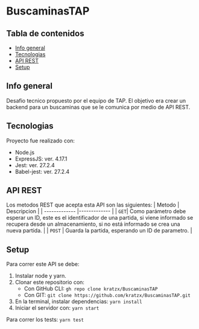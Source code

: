 # BuscaminasTAP

## Tabla de contenidos

- [Info general](#info-general)
- [Tecnologias](#tecnologias)
- [API REST](#api-rest)
- [Setup](#setup)

## Info general

Desafio tecnico propuesto por el equipo de TAP. El objetivo era crear un backend para un buscaminas que se le comunica por medio de API REST.

## Tecnologias

Proyecto fue realizado con:

- Node.js
- ExpressJS: ver. 4.17.1
- Jest: ver. 27.2.4
- Babel-jest: ver. 27.2.4

## API REST

Los metodos REST que acepta esta API son las siguientes:
| Metodo | Descripcion |
| ------------- |------------- |
| `GET`| Como parámetro debe esperar un ID, este es el identificador de una partida, si viene informado se recupera desde un almacenamiento, si no está informado se crea una nueva partida. |
| `POST` | Guarda la partida, esperando un ID de parametro. |

## Setup

Para correr este API se debe:

1. Instalar node y yarn.
2. Clonar este repositorio con:
   - Con GitHub CLI: `gh repo clone kratzx/BuscaminasTAP`
   - Con GIT: `git clone https://github.com/kratzx/BuscaminasTAP.git`
3. En la terminal, instalar dependencias: `yarn install`
4. Iniciar el servidor con: `yarn start`

Para correr los tests: `yarn test`
